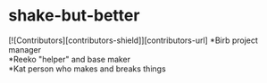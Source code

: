 # shake-but-better
[![Contributors][contributors-shield]][contributors-url]
*Birb project manager <br /> 
*Reeko "helper" and base maker <br /> 
*Kat person who makes and breaks things

